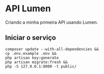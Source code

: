 # API Lumen
Criando a minha primeira API usando Lumen.

## Iniciar o serviço
```
composer update --with-all-dependencies &&
cp .env.example .env && 
php artisan key:generate
php artisan migrate:fresh &&
php -S 127.0.0.1:8000 -t public/
```
